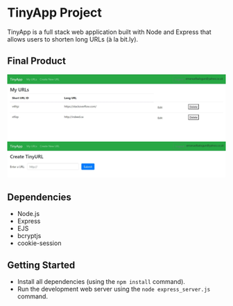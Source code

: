 # TinyApp Project

TinyApp is a full stack web application built with Node and Express that allows users to shorten long URLs (à la bit.ly).

## Final Product

!["Tiny URL Landing Page"](ScreenShot/landing.JPG)
!["Create Tiny URL Preview"](ScreenShot/tinyurlpage.JPG)

## Dependencies
- Node.js
- Express
- EJS
- bcryptjs
- cookie-session

## Getting Started

- Install all dependencies (using the `npm install` command).
- Run the development web server using the `node express_server.js` command.